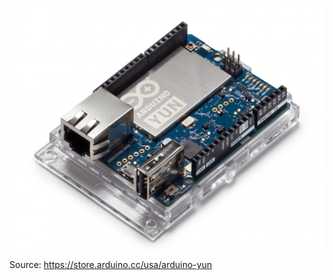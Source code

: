 


![ARDUINO YÚN](https://github.com/skellroyal/scratchx/blob/gh-pages/arduinoSampleCode/arduino_yun.jpg)
Source: https://store.arduino.cc/usa/arduino-yun
